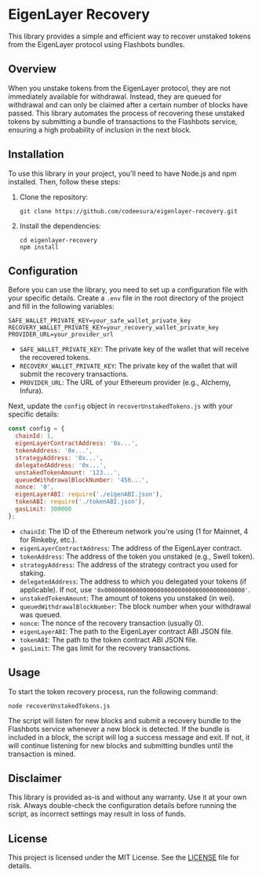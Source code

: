 # EigenLayer Recovery

This library provides a simple and efficient way to recover unstaked tokens from the EigenLayer protocol using Flashbots bundles.

## Overview

When you unstake tokens from the EigenLayer protocol, they are not immediately available for withdrawal. Instead, they are queued for withdrawal and can only be claimed after a certain number of blocks have passed. This library automates the process of recovering these unstaked tokens by submitting a bundle of transactions to the Flashbots service, ensuring a high probability of inclusion in the next block.

## Installation

To use this library in your project, you'll need to have Node.js and npm installed. Then, follow these steps:

1. Clone the repository:
   ```
   git clone https://github.com/codeesura/eigenlayer-recovery.git
   ```

2. Install the dependencies:
   ```
   cd eigenlayer-recovery
   npm install
   ```

## Configuration

Before you can use the library, you need to set up a configuration file with your specific details. Create a `.env` file in the root directory of the project and fill in the following variables:

```
SAFE_WALLET_PRIVATE_KEY=your_safe_wallet_private_key
RECOVERY_WALLET_PRIVATE_KEY=your_recovery_wallet_private_key
PROVIDER_URL=your_provider_url
```

- `SAFE_WALLET_PRIVATE_KEY`: The private key of the wallet that will receive the recovered tokens.
- `RECOVERY_WALLET_PRIVATE_KEY`: The private key of the wallet that will submit the recovery transactions.
- `PROVIDER_URL`: The URL of your Ethereum provider (e.g., Alchemy, Infura).

Next, update the `config` object in `recoverUnstakedTokens.js` with your specific details:

```javascript
const config = {
  chainId: 1,
  eigenLayerContractAddress: '0x...',
  tokenAddress: '0x...',
  strategyAddress: '0x...',
  delegatedAddress: '0x...',
  unstakedTokenAmount: '123...',
  queuedWithdrawalBlockNumber: '456...',
  nonce: '0',
  eigenLayerABI: require('./eigenABI.json'),
  tokenABI: require('./tokenABI.json'),
  gasLimit: 300000
};
```

- `chainId`: The ID of the Ethereum network you're using (1 for Mainnet, 4 for Rinkeby, etc.).
- `eigenLayerContractAddress`: The address of the EigenLayer contract.
- `tokenAddress`: The address of the token you unstaked (e.g., Swell token).
- `strategyAddress`: The address of the strategy contract you used for staking.
- `delegatedAddress`: The address to which you delegated your tokens (if applicable). If not, use `'0x0000000000000000000000000000000000000000'`.
- `unstakedTokenAmount`: The amount of tokens you unstaked (in wei).
- `queuedWithdrawalBlockNumber`: The block number when your withdrawal was queued.
- `nonce`: The nonce of the recovery transaction (usually 0).
- `eigenLayerABI`: The path to the EigenLayer contract ABI JSON file.
- `tokenABI`: The path to the token contract ABI JSON file.
- `gasLimit`: The gas limit for the recovery transactions.

## Usage

To start the token recovery process, run the following command:

```
node recoverUnstakedTokens.js
```

The script will listen for new blocks and submit a recovery bundle to the Flashbots service whenever a new block is detected. If the bundle is included in a block, the script will log a success message and exit. If not, it will continue listening for new blocks and submitting bundles until the transaction is mined.

## Disclaimer

This library is provided as-is and without any warranty. Use it at your own risk. Always double-check the configuration details before running the script, as incorrect settings may result in loss of funds.

## License

This project is licensed under the MIT License. See the [LICENSE](LICENSE) file for details.